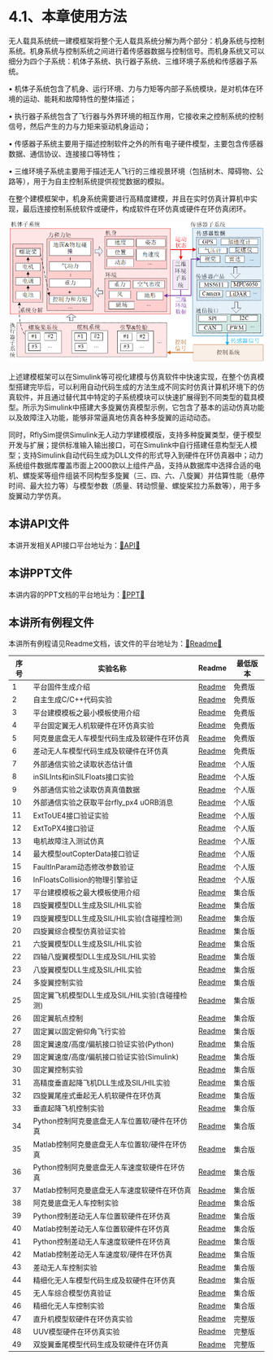 # 4.1、本章使用方法

无人载具系统统一建模框架将整个无人载具系统分解为两个部分：机身系统与控制系统。机身系统与控制系统之间进行着传感器数据与控制信号。而机身系统又可以细分为四个子系统：机体子系统、执行器子系统、三维环境子系统和传感器子系统。

• 机体子系统包含了机身、运行环境、力与力矩等内部子系统模块，是对机体在环境的运动、能耗和故障特性的整体描述；

• 执行器子系统包含了飞行器与外界环境的相互作用，它接收来之控制系统的控制信号，然后产生的力与力矩来驱动机身运动；

• 传感器子系统主要用于描述控制软件之外的所有电子硬件模型，主要包含传感器数据、通信协议、连接接口等特性；

• 三维环境子系统主要用于描述无人飞行的三维视景环境（包括树木、障碍物、公路等），用于为自主控制系统提供视觉数据的模拟。

在整个建模框架中，机身系统需要进行高精度建模，并且在实时仿真计算机中实现，最后连接控制系统软件或硬件，构成软件在环仿真或硬件在环仿真闭环。

![D2m5AUtgqL](Image/D2m5AUtgqL.png)

上述建模框架可以在Simulink等可视化建模与仿真软件中快速实现，在整个仿真模型搭建完毕后，可以利用自动代码生成的方法生成不同实时仿真计算机环境下的仿真软件，并且通过替代其中特定的子系统模块可以快速扩展得到不同类型的载具模型。所示为Simulink中搭建大多旋翼仿真模型示例，它包含了基本的运动仿真功能以及故障注入功能，能够非常逼真地仿真各种多旋翼的运动动态。

同时，RflySim提供Simulink无人动力学建模模版，支持多种旋翼类型，便于模型开发与扩展；提供标准输入输出接口，可在Simulink中自行搭建任意构型无人模型；支持Simulink自动代码生成为DLL文件的形式导入到硬件在环仿真器中；动力系统组件数据库覆盖市面上2000款以上组件产品，支持从数据库中选择合适的电机、螺旋桨等组件组装不同构型多旋翼（三、四、六、八旋翼）并估算性能（悬停时间、最大拉力等）与模型参数（质量、转动惯量、螺旋桨拉力系数等），用于多旋翼动力学仿真。

## 本讲API文件
本讲开发相关API接口平台地址为：<a target="_blank" href="../RflySimAPIs/4.RflySimModel/API.pdf">🔗API🔗</a>
## 本讲PPT文件 
本讲内容的PPT文档的平台地址为：<a target="_blank" href="../RflySimAPIs/4.RflySimModel/PPT.pdf">🔗PPT🔗</a>
## 本讲所有例程文件
本讲所有例程请见Readme文档，该文件的平台地址为：<a target="_blank" href="../RflySimAPIs/4.RflySimModel/Readme.pdf">🔗Readme🔗</a>

| 序号 | 实验名称 | Readme | 最低版本 |
| ---- | ---- | ---- | ---- |
| 1 | 平台固件生成介绍 | <a target="_blank" href="../RflySimAPIs/4.RflySimModel/0.ApiExps\1.PX4FirmwareGen/Readme.pdf">Readme</a> | 免费版 |
| 2 | 自主生成C/C++代码实验 | <a target="_blank" href="../RflySimAPIs/4.RflySimModel/0.ApiExps\2.UserDefinedC++/Readme.pdf">Readme</a> | 免费版 |
| 3 | 平台建模模板之最小模板使用介绍 | <a target="_blank" href="../RflySimAPIs/4.RflySimModel/1.BasicExps\e1_MinModelTemp/Readme.pdf">Readme</a> | 免费版 |
| 4 | 平台固定翼无人机软硬件在环仿真实验 | <a target="_blank" href="../RflySimAPIs/4.RflySimModel/1.BasicExps\e2_FixWingModelCtrl/Readme.pdf">Readme</a> | 免费版 |
| 5 | 阿克曼底盘无人车模型代码生成及软硬件在环仿真 | <a target="_blank" href="../RflySimAPIs/4.RflySimModel/1.BasicExps\e3_CarAckermanModeCtrl/Readme.pdf">Readme</a> | 免费版 |
| 6 | 差动无人车模型代码生成及软硬件在环仿真 | <a target="_blank" href="../RflySimAPIs/4.RflySimModel/1.BasicExps\e4_CarR1DiffModelCtrl/Readme.pdf">Readme</a> | 免费版 |
| 7 | 外部通信实验之读取状态估计值 | <a target="_blank" href="../RflySimAPIs/4.RflySimModel/2.AdvExps\e0_AdvApiExps\1.ExtCtrlAPI-UDP20100/Readme.pdf">Readme</a> | 个人版 |
| 8 | inSILInts和inSILFloats接口实验 | <a target="_blank" href="../RflySimAPIs/4.RflySimModel/2.AdvExps\e0_AdvApiExps\10.InSILInts&Floats/Readme.pdf">Readme</a> | 个人版 |
| 9 | 外部通信实验之读取仿真真值数据 | <a target="_blank" href="../RflySimAPIs/4.RflySimModel/2.AdvExps\e0_AdvApiExps\2.ExtCtrlAPI-UDP30100/Readme.pdf">Readme</a> | 个人版 |
| 10 | 外部通信实验之获取平台rfly_px4 uORB消息 | <a target="_blank" href="../RflySimAPIs/4.RflySimModel/2.AdvExps\e0_AdvApiExps\3.ExtCtrlAPI-UDP40100/Readme.pdf">Readme</a> | 个人版 |
| 11 | ExtToUE4接口验证实验 | <a target="_blank" href="../RflySimAPIs/4.RflySimModel/2.AdvExps\e0_AdvApiExps\4.ExtToUE4/Readme.pdf">Readme</a> | 个人版 |
| 12 | ExtToPX4接口验证 | <a target="_blank" href="../RflySimAPIs/4.RflySimModel/2.AdvExps\e0_AdvApiExps\5.ExtToPX4/Readme.pdf">Readme</a> | 个人版 |
| 13 | 电机故障注入测试仿真 | <a target="_blank" href="../RflySimAPIs/4.RflySimModel/2.AdvExps\e0_AdvApiExps\6.InFaultAPITest/Readme.pdf">Readme</a> | 个人版 |
| 14 | 最大模型outCopterData接口验证 | <a target="_blank" href="../RflySimAPIs/4.RflySimModel/2.AdvExps\e0_AdvApiExps\7.OutCopterData/Readme.pdf">Readme</a> | 个人版 |
| 15 | FaultInParam动态修改参数验证 | <a target="_blank" href="../RflySimAPIs/4.RflySimModel/2.AdvExps\e0_AdvApiExps\8.FaultParamsDynMod/Readme.pdf">Readme</a> | 个人版 |
| 16 | InFloatsCollision的物理引擎验证 | <a target="_blank" href="../RflySimAPIs/4.RflySimModel/2.AdvExps\e0_AdvApiExps\9.InFloatsCollision/Readme.pdf">Readme</a> | 个人版 |
| 17 | 平台建模模板之最大模板使用介绍 | <a target="_blank" href="../RflySimAPIs/4.RflySimModel/2.AdvExps\e1_MaxModelTemp/Readme.pdf">Readme</a> | 集合版 |
| 18 | 四旋翼模型DLL生成及SIL/HIL实验 | <a target="_blank" href="../RflySimAPIs/4.RflySimModel/2.AdvExps\e2_MultiModelCtrl\1.MultiModelCtrl/Readme.pdf">Readme</a> | 集合版 |
| 19 | 四旋翼模型DLL生成及SIL/HIL实验(含碰撞检测) | <a target="_blank" href="../RflySimAPIs/4.RflySimModel/2.AdvExps\e2_MultiModelCtrl\2.MultiModelCtrlColl/Readme.pdf">Readme</a> | 集合版 |
| 20 | 四旋翼综合模型仿真验证实验 | <a target="_blank" href="../RflySimAPIs/4.RflySimModel/2.AdvExps\e2_MultiModelCtrl\3.CopterSimSILNoPX4/Readme.pdf">Readme</a> | 集合版 |
| 21 | 六旋翼模型DLL生成及SIL/HIL实验 | <a target="_blank" href="../RflySimAPIs/4.RflySimModel/2.AdvExps\e2_MultiModelCtrl\4.HexModelCtrl/Readme.pdf">Readme</a> | 集合版 |
| 22 | 四轴八旋翼模型DLL生成及SIL/HIL实验 | <a target="_blank" href="../RflySimAPIs/4.RflySimModel/2.AdvExps\e2_MultiModelCtrl\5.OctoCoxRotor/Readme.pdf">Readme</a> | 集合版 |
| 23 | 八旋翼模型DLL生成及SIL/HIL实验 | <a target="_blank" href="../RflySimAPIs/4.RflySimModel/2.AdvExps\e2_MultiModelCtrl\6.OctoX/Readme.pdf">Readme</a> | 集合版 |
| 24 | 多旋翼控制实验 | <a target="_blank" href="../RflySimAPIs/4.RflySimModel/2.AdvExps\e2_MultiModelCtrl/Readme.pdf">Readme</a> | 集合版 |
| 25 | 固定翼飞机模型DLL生成及SIL/HIL实验(含碰撞检测) | <a target="_blank" href="../RflySimAPIs/4.RflySimModel/2.AdvExps\e3_FWingModelCtrl\1.FixWingModelCtrlColl/Readme.pdf">Readme</a> | 集合版 |
| 26 | 固定翼航点控制 | <a target="_blank" href="../RflySimAPIs/4.RflySimModel/2.AdvExps\e3_FWingModelCtrl\2.FWPosCtrlAPI/Readme.pdf">Readme</a> | 集合版 |
| 27 | 固定翼以固定俯仰角飞行实验 | <a target="_blank" href="../RflySimAPIs/4.RflySimModel/2.AdvExps\e3_FWingModelCtrl\3.FWAttCtrlAPI/Readme.pdf">Readme</a> | 集合版 |
| 28 | 固定翼速度/高度/偏航接口验证实验(Python) | <a target="_blank" href="../RflySimAPIs/4.RflySimModel/2.AdvExps\e3_FWingModelCtrl\4.VelAltYawCtrlAPI_Py/Readme.pdf">Readme</a> | 集合版 |
| 29 | 固定翼速度/高度/偏航接口验证实验(Simulink) | <a target="_blank" href="../RflySimAPIs/4.RflySimModel/2.AdvExps\e3_FWingModelCtrl\5.VelAltYawCtrlAPI_Mat/Readme.pdf">Readme</a> | 集合版 |
| 30 | 固定翼控制实验 | <a target="_blank" href="../RflySimAPIs/4.RflySimModel/2.AdvExps\e3_FWingModelCtrl/Readme.pdf">Readme</a> | 集合版 |
| 31 | 高精度垂直起降飞机DLL生成及SIL/HIL实验 | <a target="_blank" href="../RflySimAPIs/4.RflySimModel/2.AdvExps\e4_VTOLModelCtrl\1.VTOLModelCtrl/Readme.pdf">Readme</a> | 集合版 |
| 32 | 四旋翼尾座式垂起无人机软硬件在环仿真 | <a target="_blank" href="../RflySimAPIs/4.RflySimModel/2.AdvExps\e4_VTOLModelCtrl\2.TailsitterModelCtrl/Readme.pdf">Readme</a> | 集合版 |
| 33 | 垂直起降飞机控制实验 | <a target="_blank" href="../RflySimAPIs/4.RflySimModel/2.AdvExps\e4_VTOLModelCtrl/Readme.pdf">Readme</a> | 集合版 |
| 34 | Python控制阿克曼底盘无人车位置软/硬件在环仿真 | <a target="_blank" href="../RflySimAPIs/4.RflySimModel/2.AdvExps\e5_CarAckermanCtrl\1.CarAckermanPosCtrl_Py/Readme.pdf">Readme</a> | 集合版 |
| 35 | Matlab控制阿克曼底盘无人车位置软/硬件在环仿真 | <a target="_blank" href="../RflySimAPIs/4.RflySimModel/2.AdvExps\e5_CarAckermanCtrl\2.CarAckermanPosCtrl_Mat/Readme.pdf">Readme</a> | 集合版 |
| 36 | Python控制阿克曼底盘无人车速度软硬件在环仿真 | <a target="_blank" href="../RflySimAPIs/4.RflySimModel/2.AdvExps\e5_CarAckermanCtrl\3.CarAckermanVelCtrl_Py/Readme.pdf">Readme</a> | 集合版 |
| 37 | Matlab控制阿克曼底盘无人车速度软硬件在环仿真 | <a target="_blank" href="../RflySimAPIs/4.RflySimModel/2.AdvExps\e5_CarAckermanCtrl\4.CarAckermanVelCtrl_Mat/Readme.pdf">Readme</a> | 集合版 |
| 38 | 阿克曼底盘无人车控制实验 | <a target="_blank" href="../RflySimAPIs/4.RflySimModel/2.AdvExps\e5_CarAckermanCtrl/Readme.pdf">Readme</a> | 集合版 |
| 39 | Python控制差动无人车位置软硬件在环仿真 | <a target="_blank" href="../RflySimAPIs/4.RflySimModel/2.AdvExps\e6_CarR1DiffCtrl\1.CarR1DiffPosCtrl_Py/Readme.pdf">Readme</a> | 集合版 |
| 40 | Matlab控制差动无人车位置软硬件在环仿真 | <a target="_blank" href="../RflySimAPIs/4.RflySimModel/2.AdvExps\e6_CarR1DiffCtrl\2.CarR1DiffPosCtrl_Mat/Readme.pdf">Readme</a> | 集合版 |
| 41 | Python控制差动无人车速度软硬件在环仿真 | <a target="_blank" href="../RflySimAPIs/4.RflySimModel/2.AdvExps\e6_CarR1DiffCtrl\3.CarR1DiffVelCtrl_Py/Readme.pdf">Readme</a> | 集合版 |
| 42 | Matlab控制差动无人车速度软/硬件在环仿真 | <a target="_blank" href="../RflySimAPIs/4.RflySimModel/2.AdvExps\e6_CarR1DiffCtrl\4.CarR1DiffVelCtrl_Mat/Readme.pdf">Readme</a> | 集合版 |
| 43 | 差动无人车控制实验 | <a target="_blank" href="../RflySimAPIs/4.RflySimModel/2.AdvExps\e6_CarR1DiffCtrl/Readme.pdf">Readme</a> | 集合版 |
| 44 | 精细化无人车模型代码生成及软硬件在环仿真 | <a target="_blank" href="../RflySimAPIs/4.RflySimModel/2.AdvExps\e7_TrailerModelCtrl\1.TrailerModelCtrl/Readme.pdf">Readme</a> | 集合版 |
| 45 | 无人车综合模型仿真验证 | <a target="_blank" href="../RflySimAPIs/4.RflySimModel/2.AdvExps\e7_TrailerModelCtrl\2.TrailerNoPX4/Readme.pdf">Readme</a> | 集合版 |
| 46 | 精细化无人车控制实验 | <a target="_blank" href="../RflySimAPIs/4.RflySimModel/2.AdvExps\e7_TrailerModelCtrl/Readme.pdf">Readme</a> | 集合版 |
| 47 | 直升机模型软硬件在环仿真实验 | <a target="_blank" href="../RflySimAPIs/4.RflySimModel/3.CustExps\e1_Helicopter/Readme.pdf">Readme</a> | 完整版 |
| 48 | UUV模型硬件在环仿真实验 | <a target="_blank" href="../RflySimAPIs/4.RflySimModel/3.CustExps\e2_UUV/Readme.pdf">Readme</a> | 完整版 |
| 49 | 双旋翼垂尾模型代码生成及软硬件在环仿真 | <a target="_blank" href="../RflySimAPIs/4.RflySimModel/3.CustExps\e3_Tailsitter_Duo/Readme.pdf">Readme</a> | 完整版 |
